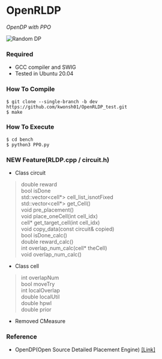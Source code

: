 # OpenRLDP
*OpenDP with PPO*

![Random DP](https://user-images.githubusercontent.com/88278994/206904712-639e90f2-1295-47e4-bac4-a54263cdac63.gif)


### Required
* GCC compiler and SWIG
* Tested in Ubuntu 20.04

### How To Compile
    $ git clone --single-branch -b dev https://github.com/kwonsh01/OpenRLDP_test.git
    $ make

### How To Execute
    $ cd bench
    $ python3 PPO.py

### NEW Feature(RLDP.cpp / circuit.h)  
* Class circuit  
>double reward  
>bool isDone  
>std::vector<cell*> cell_list_isnotFixed  
>std::vector<cell*> get_Cell()  
>void pre_placement()  
>void place_oneCell(int cell_idx)  
>cell* get_target_cell(int cell_idx)  
>void copy_data(const circuit& copied)  
>bool isDone_calc()  
>double reward_calc()  
>int overlap_num_calc(cell* theCell)  
>void overlap_num_calc()  
* Class cell
>int overlapNum  
>bool moveTry  
>int localOverlap  
>double localUtil  
>double hpwl  
>double prior    
* Removed CMeasure

### Reference
* OpenDP(Open Source Detailed Placement Engine) [[Link]](https://github.com/sanggido/OpenDP/tree/master)